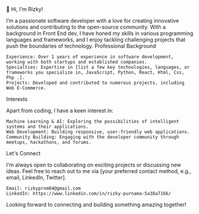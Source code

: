 👋 Hi, I'm Rizky!

I’m a passionate software developer with a love for creating innovative solutions and contributing to the open-source community. With a background in Front End dev, I have honed my skills in various programming languages and frameworks, and I enjoy tackling challenging projects that push the boundaries of technology.
Professional Background

    Experience: Over 1 years of experience in software development, working with both startups and established companies.
    Specialties: Expertise in [list a few key technologies, languages, or frameworks you specialize in, JavaScript, Python, React, Html, Css, Php .].
    Projects: Developed and contributed to numerous projects, including Web E-Commerce.


Interests

Apart from coding, I have a keen interest in:

    Machine Learning & AI: Exploring the possibilities of intelligent systems and their applications.
    Web Development: Building responsive, user-friendly web applications.
    Community Building: Engaging with the developer community through meetups, hackathons, and forums.

Let's Connect

I'm always open to collaborating on exciting projects or discussing new ideas. Feel free to reach out to me via [your preferred contact method, e.g., email, LinkedIn, Twitter].

    Email: rizkyprnm04@gmail.com
    LinkedIn: https://www.linkedin.com/in/rizky-purnama-5a38a7166/

Looking forward to connecting and building something amazing together!
